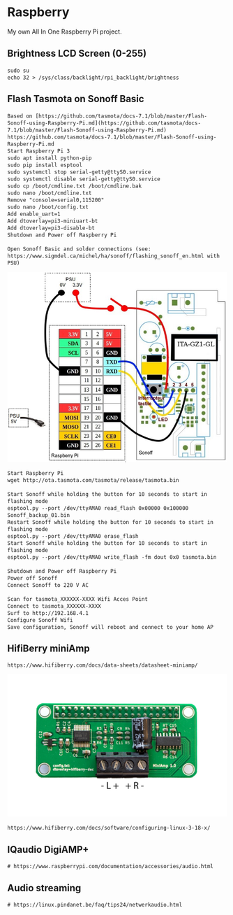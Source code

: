 # Raspberry
My own All In One Raspberry Pi project.
## Brightness LCD Screen (0-255)
    sudo su
    echo 32 > /sys/class/backlight/rpi_backlight/brightness
## Flash Tasmota on Sonoff Basic
    Based on [https://github.com/tasmota/docs-7.1/blob/master/Flash-Sonoff-using-Raspberry-Pi.md](https://github.com/tasmota/docs-7.1/blob/master/Flash-Sonoff-using-Raspberry-Pi.md)
    https://github.com/tasmota/docs-7.1/blob/master/Flash-Sonoff-using-Raspberry-Pi.md
    Start Raspberry Pi 3
    sudo apt install python-pip
    sudo pip install esptool
    sudo systemctl stop serial-getty@ttyS0.service
    sudo systemctl disable serial-getty@ttyS0.service
    sudo cp /boot/cmdline.txt /boot/cmdline.bak
    sudo nano /boot/cmdline.txt
    Remove "console=serial0,115200"
    sudo nano /boot/config.txt
    Add enable_uart=1
    Add dtoverlay=pi3-miniuart-bt
    Add dtoverlay=pi3-disable-bt
    Shutdown and Power off Raspberry Pi
    
    Open Sonoff Basic and solder connections (see: https://www.sigmdel.ca/michel/ha/sonoff/flashing_sonoff_en.html with PSU)
![Flashing Sonoff](/util/images/sonoff-rpi-2.jpg "Flashing Sonoff")
    
    Start Raspberry Pi
    wget http://ota.tasmota.com/tasmota/release/tasmota.bin
    
    Start Sonoff while holding the button for 10 seconds to start in flashing mode
    esptool.py --port /dev/ttyAMA0 read_flash 0x00000 0x100000 Sonoff_backup_01.bin
    Restart Sonoff while holding the button for 10 seconds to start in flashing mode
    esptool.py --port /dev/ttyAMA0 erase_flash
    Start Sonoff while holding the button for 10 seconds to start in flashing mode
    esptool.py --port /dev/ttyAMA0 write_flash -fm dout 0x0 tasmota.bin
    
    Shutdown and Power off Raspberry Pi
    Power off Sonoff
    Connect Sonoff to 220 V AC
    
    Scan for tasmota_XXXXXX-XXXX Wifi Acces Point
    Connect to tasmota_XXXXXX-XXXX
    Surf to http://192.168.4.1
    Configure Sonoff Wifi
    Save configuration, Sonoff will reboot and connect to your home AP
    
## HifiBerry miniAmp
    https://www.hifiberry.com/docs/data-sheets/datasheet-miniamp/
![MiniAmp](alarmclock/images/miniamp-connection.jpg "MiniAmp")

    https://www.hifiberry.com/docs/software/configuring-linux-3-18-x/
## IQaudio DigiAMP+
    # https://www.raspberrypi.com/documentation/accessories/audio.html
## Audio streaming
    # https://linux.pindanet.be/faq/tips24/netwerkaudio.html
